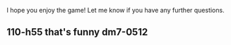 I hope you enjoy the game! Let me know if you have any further questions.

110-h55
that's funny
dm7-0512
--------
